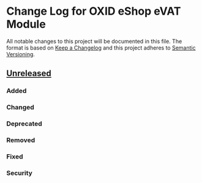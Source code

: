 # Change Log for OXID eShop eVAT Module

All notable changes to this project will be documented in this file.
The format is based on [Keep a Changelog](http://keepachangelog.com/)
and this project adheres to [Semantic Versioning](http://semver.org/).


## [Unreleased]

### Added

### Changed

### Deprecated

### Removed

### Fixed

### Security

[Unreleased]: https://github.com/OXID-eSales/vat_tbe_services/compare/HEAD...HEAD
